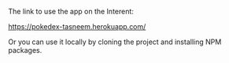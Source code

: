 The link to use the app on the Interent:

https://pokedex-tasneem.herokuapp.com/

Or you can use it locally by cloning the project and installing NPM packages.
